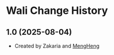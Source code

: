 Wali Change History
====================

1.0 (2025-08-04)
----------------
* Created by Zakaria and [MengHeng](https://github.com/Meng-Heng)
